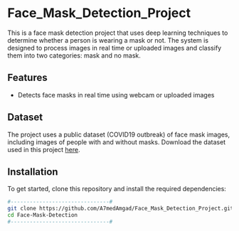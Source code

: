 # Face_Mask_Detection_Project
This is a face mask detection project that uses deep learning techniques to determine whether a person is wearing a mask or not. The system is designed to process images in real time or uploaded images and classify them into two categories: mask and no mask.


## Features
- Detects face masks in real time using webcam or uploaded images


## Dataset
The project uses a public dataset (COVID19 outbreak) of face mask images, including images of people with and without masks. Download the dataset used in this project [here](https://www.kaggle.com/datasets/omkargurav/face-mask-dataset/code).


## Installation
To get started, clone this repository and install the required dependencies:
```bash
#-------------------------------#
git clone https://github.com/A7medAmgad/Face_Mask_Detection_Project.git
cd Face-Mask-Detection
#-------------------------------#

